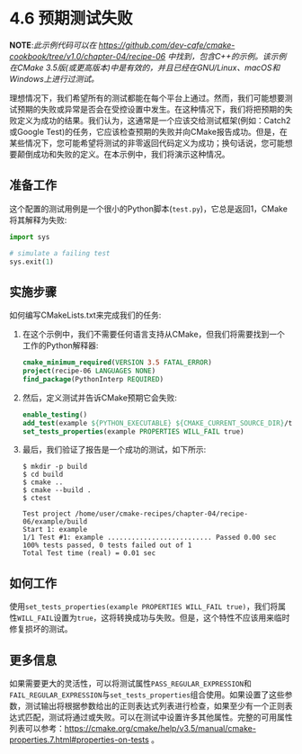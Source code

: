 # 4.6 预期测试失败

**NOTE**:*此示例代码可以在 https://github.com/dev-cafe/cmake-cookbook/tree/v1.0/chapter-04/recipe-06 中找到，包含C++的示例。该示例在CMake 3.5版(或更高版本)中是有效的，并且已经在GNU/Linux、macOS和Windows上进行过测试。*

理想情况下，我们希望所有的测试都能在每个平台上通过。然而，我们可能想要测试预期的失败或异常是否会在受控设置中发生。在这种情况下，我们将把预期的失败定义为成功的结果。我们认为，这通常是一个应该交给测试框架(例如：Catch2或Google Test)的任务，它应该检查预期的失败并向CMake报告成功。但是，在某些情况下，您可能希望将测试的非零返回代码定义为成功；换句话说，您可能想要颠倒成功和失败的定义。在本示例中，我们将演示这种情况。

## 准备工作

这个配置的测试用例是一个很小的Python脚本(`test.py`)，它总是返回1，CMake将其解释为失败:

```python
import sys

# simulate a failing test
sys.exit(1)
```

## 实施步骤

如何编写CMakeLists.txt来完成我们的任务:

1. 在这个示例中，我们不需要任何语言支持从CMake，但我们将需要找到一个工作的Python解释器:

   ```cmake
   cmake_minimum_required(VERSION 3.5 FATAL_ERROR)
   project(recipe-06 LANGUAGES NONE)
   find_package(PythonInterp REQUIRED)
   ```

2. 然后，定义测试并告诉CMake预期它会失败:

   ```cmake
   enable_testing()
   add_test(example ${PYTHON_EXECUTABLE} ${CMAKE_CURRENT_SOURCE_DIR}/test.py)
   set_tests_properties(example PROPERTIES WILL_FAIL true)
   ```

3. 最后，我们验证了报告是一个成功的测试，如下所示:

   ```shell
   $ mkdir -p build
   $ cd build
   $ cmake ..
   $ cmake --build .
   $ ctest
   
   Test project /home/user/cmake-recipes/chapter-04/recipe-06/example/build
   Start 1: example
   1/1 Test #1: example .......................... Passed 0.00 sec
   100% tests passed, 0 tests failed out of 1
   Total Test time (real) = 0.01 sec
   ```

## 如何工作

使用`set_tests_properties(example PROPERTIES WILL_FAIL true)`，我们将属性`WILL_FAIL`设置为`true`，这将转换成功与失败。但是，这个特性不应该用来临时修复损坏的测试。

## 更多信息

如果需要更大的灵活性，可以将测试属性`PASS_REGULAR_EXPRESSION`和`FAIL_REGULAR_EXPRESSION`与`set_tests_properties`组合使用。如果设置了这些参数，测试输出将根据参数给出的正则表达式列表进行检查，如果至少有一个正则表达式匹配，测试将通过或失败。可以在测试中设置许多其他属性。完整的可用属性列表可以参考：https://cmake.org/cmake/help/v3.5/manual/cmake-properties.7.html#properties-on-tests 。